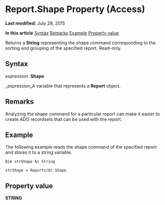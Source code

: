 
# Report.Shape Property (Access)

 **Last modified:** July 28, 2015

 **In this article**
 [Syntax](#sectionSection0)
 [Remarks](#sectionSection1)
 [Example](#sectionSection2)
 [Property value](#sectionSection3)


Returns a  **String** representing the shape command corresponding to the sorting and grouping of the specified report. Read-only.


## Syntax
<a name="sectionSection0"> </a>

 _expression_. **Shape**

 _expression_A variable that represents a  **Report** object.


## Remarks
<a name="sectionSection1"> </a>

Analyzing the shape command for a particular report can make it easier to create ADO recordsets that can be used with the report.


## Example
<a name="sectionSection2"> </a>

The following example reads the shape command of the specified report and stores it to a string variable.


```
Dim strShape As String 
 
strShape = Reports(0).Shape

```


## Property value
<a name="sectionSection3"> </a>

 **STRING**

